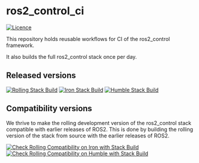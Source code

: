 # ros2_control_ci

[![Licence](https://img.shields.io/badge/License-Apache%202.0-blue.svg)](https://opensource.org/licenses/Apache-2.0)

This repository holds reusable workflows for CI of the ros2_control framework.

It also builds the full ros2_control stack once per day.

## Released versions

[![Rolling Stack Build](https://github.com/ros-controls/ros2_control_ci/actions/workflows/rolling-binary-build.yml/badge.svg)](https://github.com/ros-controls/ros2_control_ci/actions/workflows/rolling-binary-build.yml)
[![Iron Stack Build](https://github.com/ros-controls/ros2_control_ci/actions/workflows/iron-binary-build.yml/badge.svg)](https://github.com/ros-controls/ros2_control_ci/actions/workflows/iron-binary-build.yml)
[![Humble Stack Build](https://github.com/ros-controls/ros2_control_ci/actions/workflows/humble-binary-build.yml/badge.svg)](https://github.com/ros-controls/ros2_control_ci/actions/workflows/humble-binary-build.yml)

## Compatibility versions
We thrive to make the rolling development version of the ros2_control stack compatible with earlier releases of ROS2. This is done by building the rolling version of the stack from source with the earlier releases of ROS2.

[![Check Rolling Compatibility on Iron with Stack Build](https://github.com/ros-controls/ros2_control_ci/actions/workflows/rolling-compatibility-iron-binary-build.yml/badge.svg)](https://github.com/ros-controls/ros2_control_ci/actions/workflows/rolling-compatibility-iron-binary-build.yml)
[![Check Rolling Compatibility on Humble with Stack Build](https://github.com/ros-controls/ros2_control_ci/actions/workflows/rolling-compatibility-humble-binary-build.yml/badge.svg)](https://github.com/ros-controls/ros2_control_ci/actions/workflows/rolling-compatibility-humble-binary-build.yml)
